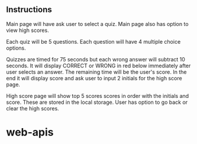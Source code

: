 ## Instructions

Main page will have ask user to select a quiz.
Main page also has option to view high scores.

Each quiz will be 5 questions. Each question will have 4 multiple choice options. 

Quizzes are timed for 75 seconds but each wrong answer will subtract 10 seconds. It will display CORRECT or WRONG in red below immediately after user selects an answer. The remaining time will be the user's score. In the end it will display score and ask user to input 2 initials for the high score page.

High score page will show top 5 scores scores in order with the initials and score. These are stored in the local storage. User has option to go back or clear the high scores. 

# web-apis
